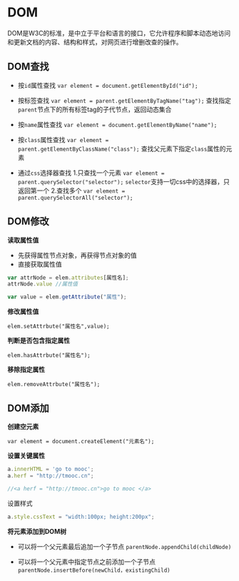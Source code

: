 # DOM

DOM是W3C的标准，是中立于平台和语言的接口，它允许程序和脚本动态地访问和更新文档的内容、结构和样式，对网页进行增删改查的操作。

## DOM查找

- 按`id`属性查找
`var element = document.getElementById("id");`

- 按标签查找
`var element = parent.getElementByTagName("tag");`
查找指定`parent`节点下的所有标签tag的子代节点，返回动态集合

- 按`name`属性查找
`var element = document.getElementByName("name");`

- 按`class`属性查找
`var element = parent.getElementByClassName("class");`
查找父元素下指定`class`属性的元素

- 通过`css`选择器查找
1.只查找一个元素 
`var element = parent.querySelector("selector");`
`selector`支持一切css中的选择器，只返回第一个 
2.查找多个
`var element = parent.querySelectorAll("selector");`


## DOM修改

**读取属性值**
- 先获得属性节点对象，再获得节点对象的值
- 直接获取属性值
```js
var attrNode = elem.attributes[属性名];
attrNode.value //属性值

var value = elem.getAttribute("属性");

```
**修改属性值**

`elem.setAttrbute("属性名",value);`

**判断是否包含指定属性**

`elem.hasAttrbute("属性名");`

**移除指定属性**

`elem.removeAttrbute("属性名");`

## DOM添加

**创建空元素**

`var element = document.createElement("元素名");`

**设置关键属性**

```js
a.innerHTML = 'go to mooc';
a.herf = "http://tmooc.cn";

//<a herf = "http://tmooc.cn">go to mooc </a>
```
设置样式
```js
a.style.cssText = "width:100px; height:200px";
```
**将元素添加到DOM树**

- 可以将一个父元素最后追加一个子节点
`parentNode.appendChild(childNode)`

- 可以将一个父元素中指定节点之前添加一个子节点
`parentNode.insertBefore(newChild，existingChild)`


